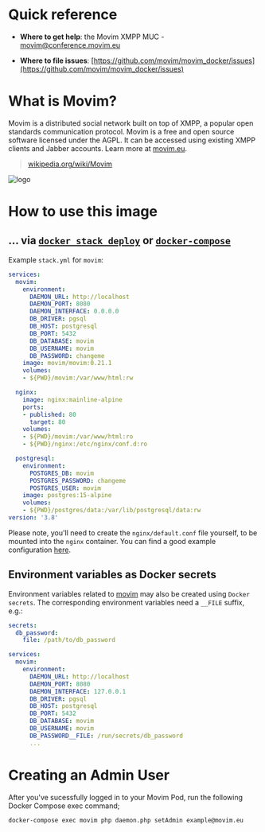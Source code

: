 # Quick reference

-	**Where to get help**:
	the Movim XMPP MUC - movim@conference.movim.eu

-	**Where to file issues**:
	[https://github.com/movim/movim_docker/issues](https://github.com/movim/movim_docker/issues)

# What is Movim?

Movim is a distributed social network built on top of XMPP, a popular open standards communication protocol. Movim is a free and open source software licensed under the AGPL. It can be accessed using existing XMPP clients and Jabber accounts. Learn more at [movim.eu](https://movim.eu/).

> [wikipedia.org/wiki/Movim](https://en.wikipedia.org/wiki/Movim)

![logo](https://upload.wikimedia.org/wikipedia/commons/thumb/e/e8/Movim-logo.svg/354px-Movim-logo.svg.png)

# How to use this image

## ... via [`docker stack deploy`](https://docs.docker.com/engine/reference/commandline/stack_deploy/) or [`docker-compose`](https://github.com/docker/compose)

Example `stack.yml` for `movim`:

```yaml
services:
  movim:
    environment:
      DAEMON_URL: http://localhost
      DAEMON_PORT: 8080
      DAEMON_INTERFACE: 0.0.0.0
      DB_DRIVER: pgsql
      DB_HOST: postgresql
      DB_PORT: 5432
      DB_DATABASE: movim
      DB_USERNAME: movim
      DB_PASSWORD: changeme
    image: movim/movim:0.21.1
    volumes:
    - ${PWD}/movim:/var/www/html:rw

  nginx:
    image: nginx:mainline-alpine
    ports:
    - published: 80
      target: 80
    volumes:
    - ${PWD}/movim:/var/www/html:ro
    - ${PWD}/nginx:/etc/nginx/conf.d:ro

  postgresql:
    environment:
      POSTGRES_DB: movim
      POSTGRES_PASSWORD: changeme
      POSTGRES_USER: movim
    image: postgres:15-alpine
    volumes:
    - ${PWD}/postgres/data:/var/lib/postgresql/data:rw
version: '3.8'
```
Please note, you'll need to create the `nginx/default.conf` file yourself, to be mounted into the `nginx` container. You can find a good example configuration [here](https://gist.githubusercontent.com/kawaii/468f24135bc5cf817b922d8491276771/raw/bc0a881c5a505ffa677655f515502533d33b7174/movim.conf).

## Environment variables as Docker secrets

Environment variables related to [movim](https://github.com/movim/movim/blob/master/.env.example) may also be created using `Docker secrets`. The corresponding environment variables need a `__FILE` suffix, e.g.:

```yaml
secrets:
  db_password:
    file: /path/to/db_password

services:
  movim:
    environment:
      DAEMON_URL: http://localhost
      DAEMON_PORT: 8080
      DAEMON_INTERFACE: 127.0.0.1
      DB_DRIVER: pgsql
      DB_HOST: postgresql
      DB_PORT: 5432
      DB_DATABASE: movim
      DB_USERNAME: movim
      DB_PASSWORD__FILE: /run/secrets/db_password
      ...
```

# Creating an Admin User

After you've sucessfully logged in to your Movim Pod, run the following Docker Compose exec command;

```
docker-compose exec movim php daemon.php setAdmin example@movim.eu
```
